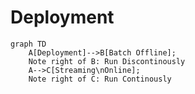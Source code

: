 # Deployment

```mermaid
graph TD
    A[Deployment]-->B[Batch Offline];
    Note right of B: Run Discontinously
    A-->C[Streaming\nOnline];
    Note right of C: Run Continously

```